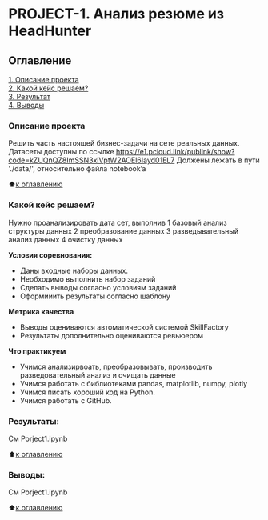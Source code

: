 # PROJECT-1. Анализ резюме из HeadHunter 

## Оглавление  
[1. Описание проекта](.README.md#Описание-проекта)  
[2. Какой кейс решаем?](.README.md#Какой-кейс-решаем)  
[3. Результат](.README.md#Результат)    
[4. Выводы](.README.md#Выводы) 

### Описание проекта    

Решить часть настоящей бизнес-задачи на сете реальных данных.
Датасеты доступны по ссылке https://e1.pcloud.link/publink/show?code=kZUQnQZ8ImSSN3xlVptW2AOEl6Iayd01EL7
Должены лежать в пути './data/', относительно файла notebook’a

:arrow_up:[к оглавлению](_)


### Какой кейс решаем?    
Нужно проанализировать дата сет, выполнив
1 базовый анализ структуры данных
2 преобразование данных
3 разведывательный анализ данных
4 очистку данных

**Условия соревнования:**  
- Даны входные наборы данных.
- Необходимо выполнить набор заданий
- Сделать выводы согласно условиям заданий
- Оформииить результаты согласно шаблону

**Метрика качества**     
- Выводы оцениваются автоматической системой SkillFactory
- Результаты дополнительно оцениваются ревьюером

**Что практикуем**     
- Учимся анализирвоать, преобразовывать, производить разведовательный анализ и очищать данные
- Учимся работать с библиотеками pandas, matplotlib, numpy, plotly
- Учимся писать хороший код на Python.
- Учимся работать с GitHub.



### Результаты:  

См Porject1.ipynb

:arrow_up:[к оглавлению](.README.md#Оглавление)


### Выводы:  

См Porject1.ipynb

:arrow_up:[к оглавлению](.README.md#Оглавление)